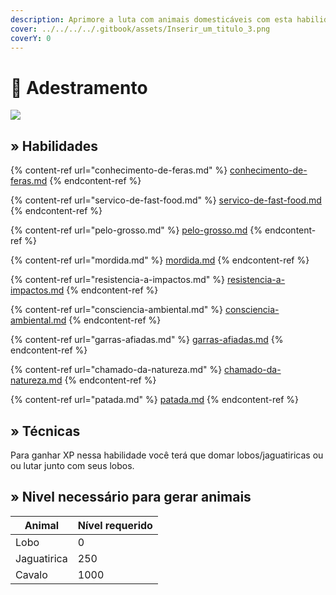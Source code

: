 ```yaml
---
description: Aprimore a luta com animais domesticáveis com esta habilidade!
cover: ../../../../.gitbook/assets/Inserir_um_titulo_3.png
coverY: 0
---
```


# 🦴 Adestramento

![](../../../../.gitbook/assets/TamingSkill.webp)

## » Habilidades

{% content-ref url="conhecimento-de-feras.md" %}
[conhecimento-de-feras.md](conhecimento-de-feras.md)
{% endcontent-ref %}

{% content-ref url="servico-de-fast-food.md" %}
[servico-de-fast-food.md](servico-de-fast-food.md)
{% endcontent-ref %}

{% content-ref url="pelo-grosso.md" %}
[pelo-grosso.md](pelo-grosso.md)
{% endcontent-ref %}

{% content-ref url="mordida.md" %}
[mordida.md](mordida.md)
{% endcontent-ref %}

{% content-ref url="resistencia-a-impactos.md" %}
[resistencia-a-impactos.md](resistencia-a-impactos.md)
{% endcontent-ref %}

{% content-ref url="consciencia-ambiental.md" %}
[consciencia-ambiental.md](consciencia-ambiental.md)
{% endcontent-ref %}

{% content-ref url="garras-afiadas.md" %}
[garras-afiadas.md](garras-afiadas.md)
{% endcontent-ref %}

{% content-ref url="chamado-da-natureza.md" %}
[chamado-da-natureza.md](chamado-da-natureza.md)
{% endcontent-ref %}

{% content-ref url="patada.md" %}
[patada.md](patada.md)
{% endcontent-ref %}

## » Técnicas

Para ganhar XP nessa habilidade você terá que domar lobos/jaguatiricas ou ou lutar junto com seus lobos.

## » Nivel necessário para gerar animais

| Animal      | Nível requerido |
| ----------- | --------------- |
| Lobo        | 0               |
| Jaguatirica | 250             |
| Cavalo      | 1000            |
